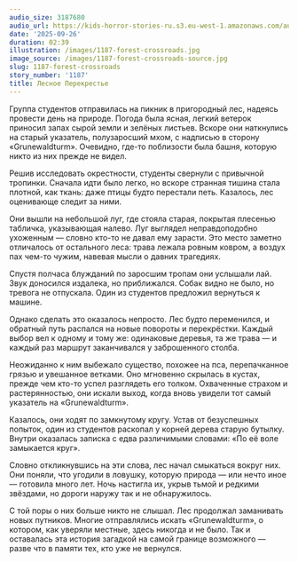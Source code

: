 ```yaml
---
audio_size: 3187680
audio_url: https://kids-horror-stories-ru.s3.eu-west-1.amazonaws.com/audio/1187-forest-crossroads.mp3
date: '2025-09-26'
duration: 02:39
illustration: /images/1187-forest-crossroads.jpg
image_source: /images/1187-forest-crossroads-source.jpg
slug: 1187-forest-crossroads
story_number: '1187'
title: Лесное Перекрестье
---
```


Группа студентов отправилась на пикник в пригородный лес, надеясь провести день на природе. Погода была ясная, легкий ветерок приносил запах сырой земли и зелёных листьев. Вскоре они наткнулись на старый указатель, полузаросший мхом, с надписью в сторону «Grunewaldturm». Очевидно, где-то поблизости была башня, которую никто из них прежде не видел.

Решив исследовать окрестности, студенты свернули с привычной тропинки. Сначала идти было легко, но вскоре странная тишина стала плотной, как ткань: даже птицы будто перестали петь. Казалось, лес оценивающе следит за ними.

Они вышли на небольшой луг, где стояла старая, покрытая плесенью табличка, указывающая налево. Луг выглядел неправдоподобно ухоженным — словно кто-то не давал ему зарасти. Это место заметно отличалось от остального леса: трава лежала ровным ковром, а воздух пах чем-то чужим, навевая мысли о давних трагедиях.

Спустя полчаса блужданий по заросшим тропам они услышали лай. Звук доносился издалека, но приближался. Собак видно не было, но тревога не отпускала. Один из студентов предложил вернуться к машине.

Однако сделать это оказалось непросто. Лес будто переменился, и обратный путь распался на новые повороты и перекрёстки. Каждый выбор вел к одному и тому же: одинаковые деревья, та же трава — и каждый раз маршрут заканчивался у заброшенного столба.

Неожиданно к ним выбежало существо, похожее на пса, перепачканное грязью и увешанное ветками. Оно мгновенно скрылась в кустах, прежде чем кто-то успел разглядеть его толком. Охваченные страхом и растерянностью, они искали выход, когда вновь увидели тот самый указатель на «Grunewaldturm».

Казалось, они ходят по замкнутому кругу. Устав от безуспешных попыток, один из студентов раскопал у корней дерева старую бутылку. Внутри оказалась записка с едва различимыми словами: «По её воле замыкается круг».

Словно откликнувшись на эти слова, лес начал смыкаться вокруг них. Они поняли, что угодили в ловушку, которую природа — или нечто иное — готовила много лет. Ночь настигла их, укрыв тьмой и редкими звёздами, но дороги наружу так и не обнаружилось.

С той поры о них больше никто не слышал. Лес продолжал заманивать новых путников. Многие отправлялись искать «Grunewaldturm», о котором, как уверяли местные, здесь никогда и не было. Так и оставалась эта история загадкой на самой границе возможного — разве что в памяти тех, кто уже не вернулся.